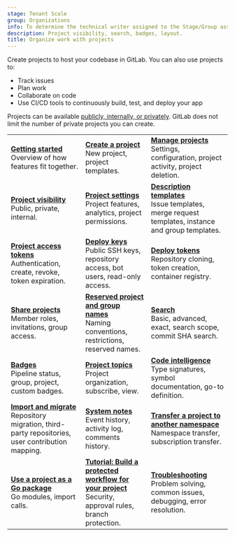 ```yaml
---
stage: Tenant Scale
group: Organizations
info: To determine the technical writer assigned to the Stage/Group associated with this page, see https://handbook.gitlab.com/handbook/product/ux/technical-writing/#assignments
description: Project visibility, search, badges, layout.
title: Organize work with projects
---
```


Create projects to host your codebase in GitLab.
You can also use projects to:

- Track issues
- Plan work
- Collaborate on code
- Use CI/CD tools to continuously build, test, and deploy your app

Projects can be available [publicly, internally, or privately](../public_access.md).
GitLab does not limit the number of private projects you can create.

| | | |
|--|--|--|
| [**Getting started**](../get_started/get_started_projects.md)<br>Overview of how features fit together. | [**Create a project**](_index.md)<br>New project, project templates. | [**Manage projects**](working_with_projects.md)<br>Settings, configuration, project activity, project deletion.  |
| [**Project visibility**](../public_access.md)<br>Public, private, internal. | [**Project settings**](working_with_projects.md)<br>Project features, analytics, project permissions. | [**Description templates**](description_templates.md)<br>Issue templates, merge request templates, instance and group templates. |
| [**Project access tokens**](settings/project_access_tokens.md)<br>Authentication, create, revoke, token expiration. | [**Deploy keys**](deploy_keys/_index.md)<br>Public SSH keys, repository access, bot users, read-only access.  | [**Deploy tokens**](deploy_tokens/_index.md)<br>Repository cloning, token creation, container registry. |
| [**Share projects**](members/sharing_projects_groups.md)<br>Member roles, invitations, group access. | [**Reserved project and group names**](../reserved_names.md)<br>Naming conventions, restrictions, reserved names. | [**Search**](../search/_index.md)<br>Basic, advanced, exact, search scope, commit SHA search. |
| [**Badges**](badges.md)<br>Pipeline status, group, project, custom badges. | [**Project topics**](project_topics.md)<br>Project organization, subscribe, view.  | [**Code intelligence**](code_intelligence.md)<br>Type signatures, symbol documentation, go-to definition. |
| [**Import and migrate**](import/_index.md)<br>Repository migration, third-party repositories, user contribution mapping. | [**System notes**](system_notes.md)<br>Event history, activity log, comments history. | [**Transfer a project to another namespace**](import/_index.md)<br>Namespace transfer, subscription transfer. |
| [**Use a project as a Go package**](use_project_as_go_package.md)<br>Go modules, import calls. | [**Tutorial: Build a protected workflow for your project**](../../tutorials/protected_workflow/_index.md)<br>Security, approval rules, branch protection. | [**Troubleshooting**](troubleshooting.md)<br>Problem solving, common issues, debugging, error resolution. |
